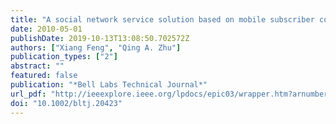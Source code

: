 ```yaml
---
title: "A social network service solution based on mobile subscriber contact-books"
date: 2010-05-01
publishDate: 2019-10-13T13:08:50.702572Z
authors: ["Xiang Feng", "Qing A. Zhu"]
publication_types: ["2"]
abstract: ""
featured: false
publication: "*Bell Labs Technical Journal*"
url_pdf: "http://ieeexplore.ieee.org/lpdocs/epic03/wrapper.htm?arnumber=6781086"
doi: "10.1002/bltj.20423"
---
```


